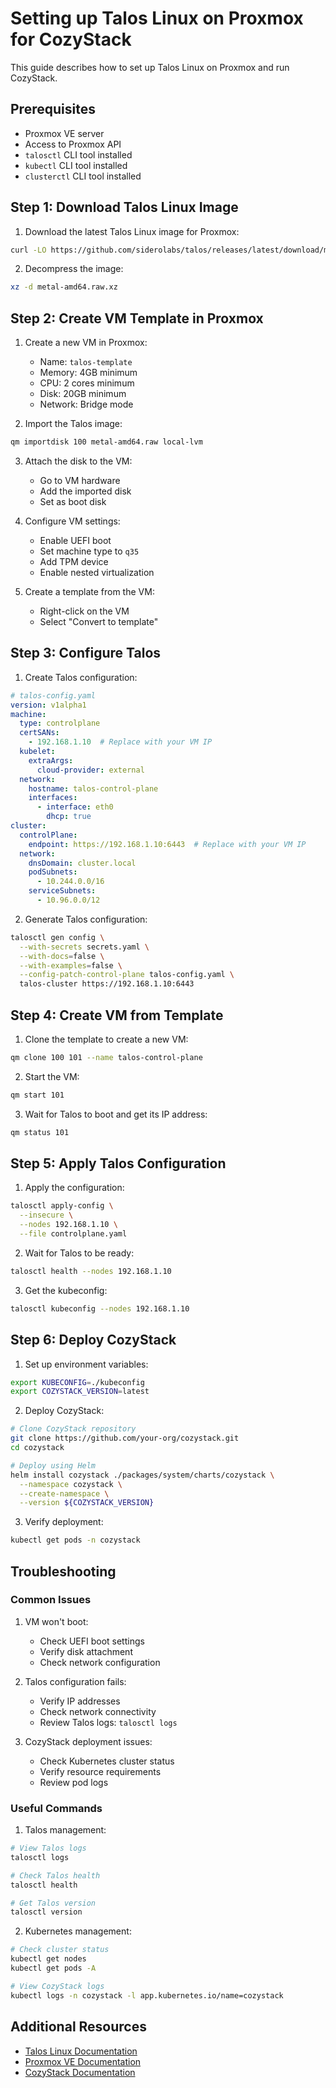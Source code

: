 # Setting up Talos Linux on Proxmox for CozyStack

This guide describes how to set up Talos Linux on Proxmox and run CozyStack.

## Prerequisites

- Proxmox VE server
- Access to Proxmox API
- `talosctl` CLI tool installed
- `kubectl` CLI tool installed
- `clusterctl` CLI tool installed

## Step 1: Download Talos Linux Image

1. Download the latest Talos Linux image for Proxmox:
```bash
curl -LO https://github.com/siderolabs/talos/releases/latest/download/metal-amd64.raw.xz
```

2. Decompress the image:
```bash
xz -d metal-amd64.raw.xz
```

## Step 2: Create VM Template in Proxmox

1. Create a new VM in Proxmox:
   - Name: `talos-template`
   - Memory: 4GB minimum
   - CPU: 2 cores minimum
   - Disk: 20GB minimum
   - Network: Bridge mode

2. Import the Talos image:
```bash
qm importdisk 100 metal-amd64.raw local-lvm
```

3. Attach the disk to the VM:
   - Go to VM hardware
   - Add the imported disk
   - Set as boot disk

4. Configure VM settings:
   - Enable UEFI boot
   - Set machine type to `q35`
   - Add TPM device
   - Enable nested virtualization

5. Create a template from the VM:
   - Right-click on the VM
   - Select "Convert to template"

## Step 3: Configure Talos

1. Create Talos configuration:
```yaml
# talos-config.yaml
version: v1alpha1
machine:
  type: controlplane
  certSANs:
    - 192.168.1.10  # Replace with your VM IP
  kubelet:
    extraArgs:
      cloud-provider: external
  network:
    hostname: talos-control-plane
    interfaces:
      - interface: eth0
        dhcp: true
cluster:
  controlPlane:
    endpoint: https://192.168.1.10:6443  # Replace with your VM IP
  network:
    dnsDomain: cluster.local
    podSubnets:
      - 10.244.0.0/16
    serviceSubnets:
      - 10.96.0.0/12
```

2. Generate Talos configuration:
```bash
talosctl gen config \
  --with-secrets secrets.yaml \
  --with-docs=false \
  --with-examples=false \
  --config-patch-control-plane talos-config.yaml \
  talos-cluster https://192.168.1.10:6443
```

## Step 4: Create VM from Template

1. Clone the template to create a new VM:
```bash
qm clone 100 101 --name talos-control-plane
```

2. Start the VM:
```bash
qm start 101
```

3. Wait for Talos to boot and get its IP address:
```bash
qm status 101
```

## Step 5: Apply Talos Configuration

1. Apply the configuration:
```bash
talosctl apply-config \
  --insecure \
  --nodes 192.168.1.10 \
  --file controlplane.yaml
```

2. Wait for Talos to be ready:
```bash
talosctl health --nodes 192.168.1.10
```

3. Get the kubeconfig:
```bash
talosctl kubeconfig --nodes 192.168.1.10
```

## Step 6: Deploy CozyStack

1. Set up environment variables:
```bash
export KUBECONFIG=./kubeconfig
export COZYSTACK_VERSION=latest
```

2. Deploy CozyStack:
```bash
# Clone CozyStack repository
git clone https://github.com/your-org/cozystack.git
cd cozystack

# Deploy using Helm
helm install cozystack ./packages/system/charts/cozystack \
  --namespace cozystack \
  --create-namespace \
  --version ${COZYSTACK_VERSION}
```

3. Verify deployment:
```bash
kubectl get pods -n cozystack
```

## Troubleshooting

### Common Issues

1. VM won't boot:
   - Check UEFI boot settings
   - Verify disk attachment
   - Check network configuration

2. Talos configuration fails:
   - Verify IP addresses
   - Check network connectivity
   - Review Talos logs: `talosctl logs`

3. CozyStack deployment issues:
   - Check Kubernetes cluster status
   - Verify resource requirements
   - Review pod logs

### Useful Commands

1. Talos management:
```bash
# View Talos logs
talosctl logs

# Check Talos health
talosctl health

# Get Talos version
talosctl version
```

2. Kubernetes management:
```bash
# Check cluster status
kubectl get nodes
kubectl get pods -A

# View CozyStack logs
kubectl logs -n cozystack -l app.kubernetes.io/name=cozystack
```

## Additional Resources

- [Talos Linux Documentation](https://www.talos.dev/docs/latest/)
- [Proxmox VE Documentation](https://pve.proxmox.com/wiki/Main_Page)
- [CozyStack Documentation](https://github.com/your-org/cozystack/docs) 